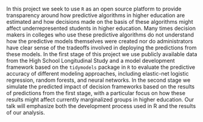 

In this project we seek to use `R` as an open source platform to provide
transparency around how predictive algorithms in higher education are
estimated and how decisions made on the basis of these algorithms
might affect underrepresented students in higher education. Many times
decision makers in colleges who use these predictive algorithms do not
understand how the predictive models themselves were created nor do
administrators have clear sense of the tradeoffs involved in deploying
the predictions from these models. In the first stage of this project
we use publicly available data from the High School Longitudinal Study
and a model development framework based on the `tidymodels` package in
`R` to evaluate the predictive accuracy of different modeling
approaches, including elastic-net logistic regression, random forests,
and neural networks. In the second stage we simulate the predicted
impact of decision frameworks based on the results of
predictions from the first stage, with a particular focus on how these
results might affect currently marginalized groups in higher
education. Our talk will emphasize both the development process used
in R and the results of our analysis.

